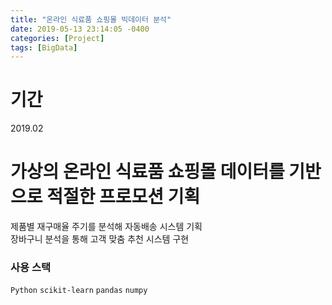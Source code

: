 ```yaml
---
title: "온라인 식료품 쇼핑몰 빅데이터 분석"
date: 2019-05-13 23:14:05 -0400
categories: [Project]
tags: [BigData]
---
```

# 기간 
2019.02

# 가상의 온라인 식료품 쇼핑몰 데이터를 기반으로 적절한 프로모션 기획<br>

제품별 재구매율 주기를 분석해 자동배송 시스템 기획<br>
장바구니 분석을 통해 고객 맞춤 추천 시스템 구현<br>

### 사용 스택 <br>

`Python` `scikit-learn` `pandas` `numpy`
